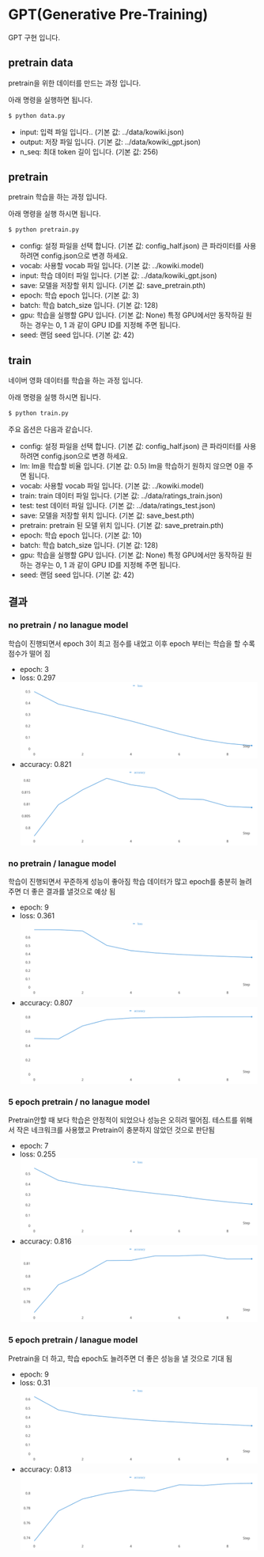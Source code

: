 # GPT(Generative Pre-Training)
GPT 구현 입니다.


## pretrain data
pretrain을 위한 데이터를 만드는 과정 입니다.

아래 명령을 실행하면 됩니다.

```sh
$ python data.py
```
- input: 입력 파일 입니다.. (기본 값: ../data/kowiki.json)
- output: 저장 파일 입니다. (기본 값: ../data/kowiki_gpt.json)
- n_seq: 최대 token 길이 입니다. (기본 값: 256)


## pretrain
pretrain 학습을 하는 과정 입니다.

아래 명령을 실행 하시면 됩니다.

```sh
$ python pretrain.py
```
- config: 설정 파일을 선택 합니다. (기본 값: config_half.json) 큰 파라미터를 사용하려면 config.json으로 변경 하세요.
- vocab: 사용할 vocab 파일 입니다. (기본 값: ../kowiki.model)
- input: 학습 데이터 파일 입니다. (기본 값: ../data/kowiki_gpt.json)
- save: 모델을 저장할 위치 입니다. (기본 값: save_pretrain.pth)
- epoch: 학습 epoch 입니다. (기본 값: 3)
- batch: 학습 batch_size 입니다. (기본 값: 128)
- gpu: 학습을 실행할 GPU 입니다. (기본 값: None) 특정 GPU에서만 동작하길 원하는 경우는 0, 1 과 같이 GPU ID를 지정해 주면 됩니다.
- seed: 랜덤 seed 입니다. (기본 값: 42)


## train
네이버 영화 데이터를 학습을 하는 과정 입니다.

아래 명령을 실행 하시면 됩니다.

```sh
$ python train.py
```
주요 옵션은 다음과 같습니다.
- config: 설정 파일을 선택 합니다. (기본 값: config_half.json) 큰 파라미터를 사용하려면 config.json으로 변경 하세요.
- lm: lm을 학습할 비율 입니다. (기본 값: 0.5) lm을 학습하기 원하지 않으면 0을 주면 됩니다.
- vocab: 사용할 vocab 파일 입니다. (기본 값: ../kowiki.model)
- train: train 데이터 파일 입니다. (기본 값: ../data/ratings_train.json)
- test: test 데이터 파일 입니다. (기본 값: ../data/ratings_test.json)
- save: 모델을 저장할 위치 입니다. (기본 값: save_best.pth)
- pretrain: pretrain 된 모델 위치 입니다. (기본 값: save_pretrain.pth)
- epoch: 학습 epoch 입니다. (기본 값: 10)
- batch: 학습 batch_size 입니다. (기본 값: 128)
- gpu: 학습을 실행할 GPU 입니다. (기본 값: None) 특정 GPU에서만 동작하길 원하는 경우는 0, 1 과 같이 GPU ID를 지정해 주면 됩니다.
- seed: 랜덤 seed 입니다. (기본 값: 42)


## 결과

### no pretrain / no lanague model
학습이 진행되면서 epoch 3이 최고 점수를 내었고 이후 epoch 부터는 학습을 할 수록 점수가 떨어 짐
- epoch: 3
- loss: 0.297
![train_loss](./img/loss-nopre-nolm.svg)
- accuracy: 0.821
![train_loss](./img/accuracy-nopre-nolm.svg)

### no pretrain / lanague model
학습이 진행되면서 꾸준하게 성능이 좋아짐 학습 데이터가 많고 epoch를 충분히 늘려 주면 더 좋은 결과를 낼것으로 예상 됨
- epoch: 9
- loss: 0.361
![train_loss](./img/loss-nopre-lm.svg)
- accuracy: 0.807
![train_loss](./img/accuracy-nopre-lm.svg)

### 5 epoch pretrain / no lanague model
Pretrain안할 때 보다 학습은 안정적이 되었으나 성능은 오히려 떨어짐. 테스트를 위해서 작은 네크워크를 사용했고 Pretrain이 충분하지 않았던 것으로 판단됨
- epoch: 7
- loss: 0.255
![train_loss](./img/loss-5pre-nolm.svg)
- accuracy: 0.816
![train_loss](./img/accuracy-5pre-nolm.svg)

### 5 epoch pretrain / lanague model
Pretrain을 더 하고, 학습 epoch도 늘려주면 더 좋은 성능을 낼 것으로 기대 됨
- epoch: 9
- loss: 0.31
![train_loss](./img/loss-5pre-lm.svg)
- accuracy: 0.813
![train_loss](./img/accuracy-5pre-lm.svg)
